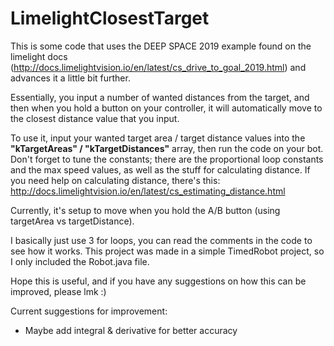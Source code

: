 # LimelightClosestTarget

This is some code that uses the DEEP SPACE 2019 example found on the limelight docs (http://docs.limelightvision.io/en/latest/cs_drive_to_goal_2019.html) and advances it a little bit further.

Essentially, you input a number of wanted distances from the target, and then when you hold a button on your controller, it will automatically move to the closest distance value that you input.

To use it, input your wanted target area / target distance values into the **"kTargetAreas" / "kTargetDistances"** array, then run the code on your bot. Don't forget to tune the constants; there are the proportional loop constants and the max speed values, as well as the stuff for calculating distance. 
If you need help on calculating distance, there's this: http://docs.limelightvision.io/en/latest/cs_estimating_distance.html

Currently, it's setup to move when you hold the A/B button (using targetArea vs targetDistance).

I basically just use 3 for loops, you can read the comments in the code to see how it works. This project was made in a simple TimedRobot project, so I only included the Robot.java file.

Hope this is useful, and if you have any suggestions on how this can be improved, please lmk :)

Current suggestions for improvement:
 - Maybe add integral & derivative for better accuracy
